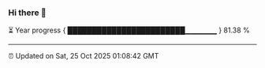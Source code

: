 ### Hi there 👋

⏳ Year progress { ████████████████████████▁▁▁▁▁▁ } 81.38 %

---

⏰ Updated on Sat, 25 Oct 2025 01:08:42 GMT
